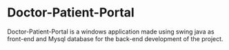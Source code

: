 # Doctor-Patient-Portal
Doctor-Patient-Portal is a windows application made using swing java as front-end and Mysql database for the back-end development of the project. 
